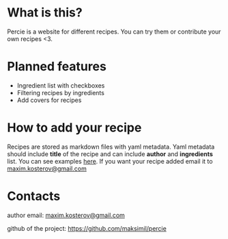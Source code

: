 # What is this?

Percie is a website for different recipes. You can try them or contribute your own recipes <3.

# Planned features

- Ingredient list with checkboxes
- Filtering recipes by ingredients
- Add covers for recipes

# How to add your recipe

Recipes are stored as markdown files with yaml metadata. Yaml metadata should include **title** of the recipe and can include **author** and **ingredients** list. You can see examples [here](https://github.com/maksimil/percie/tree/main/_posts/recipies). If you want your recipe added email it to maxim.kosterov@gmail.com

# Contacts

author email: maxim.kosterov@gmail.com

github of the project: https://github.com/maksimil/percie
